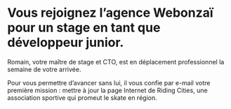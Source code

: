 # Vous rejoignez l’agence Webonzaï pour un stage en tant que développeur junior.
Romain, votre maître de stage et CTO, est en déplacement professionnel la semaine de votre arrivée.
 
Pour vous permettre d’avancer sans lui, il vous confie par e-mail votre première mission : mettre à jour la page Internet de Riding Cities, une association sportive qui promeut le skate en région.
